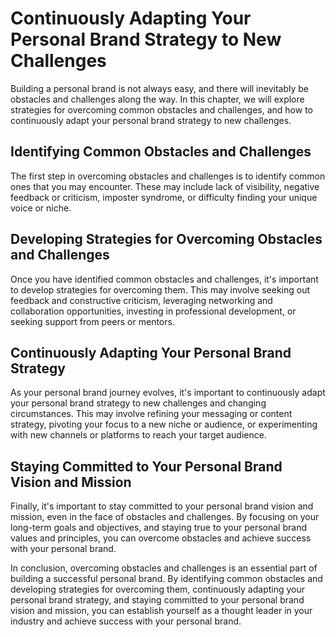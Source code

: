 Continuously Adapting Your Personal Brand Strategy to New Challenges
===================================================================================================================================================

Building a personal brand is not always easy, and there will inevitably be obstacles and challenges along the way. In this chapter, we will explore strategies for overcoming common obstacles and challenges, and how to continuously adapt your personal brand strategy to new challenges.

Identifying Common Obstacles and Challenges
-------------------------------------------

The first step in overcoming obstacles and challenges is to identify common ones that you may encounter. These may include lack of visibility, negative feedback or criticism, imposter syndrome, or difficulty finding your unique voice or niche.

Developing Strategies for Overcoming Obstacles and Challenges
-------------------------------------------------------------

Once you have identified common obstacles and challenges, it's important to develop strategies for overcoming them. This may involve seeking out feedback and constructive criticism, leveraging networking and collaboration opportunities, investing in professional development, or seeking support from peers or mentors.

Continuously Adapting Your Personal Brand Strategy
--------------------------------------------------

As your personal brand journey evolves, it's important to continuously adapt your personal brand strategy to new challenges and changing circumstances. This may involve refining your messaging or content strategy, pivoting your focus to a new niche or audience, or experimenting with new channels or platforms to reach your target audience.

Staying Committed to Your Personal Brand Vision and Mission
-----------------------------------------------------------

Finally, it's important to stay committed to your personal brand vision and mission, even in the face of obstacles and challenges. By focusing on your long-term goals and objectives, and staying true to your personal brand values and principles, you can overcome obstacles and achieve success with your personal brand.

In conclusion, overcoming obstacles and challenges is an essential part of building a successful personal brand. By identifying common obstacles and developing strategies for overcoming them, continuously adapting your personal brand strategy, and staying committed to your personal brand vision and mission, you can establish yourself as a thought leader in your industry and achieve success with your personal brand.
